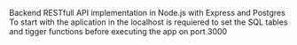 Backend RESTfull API implementation in Node.js with Express and Postgres To start with the aplication in the localhost is requiered to set the SQL tables and tigger functions before executing the app on port 3000